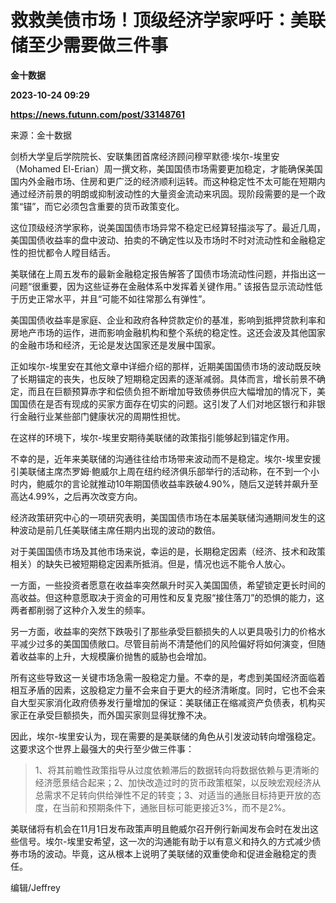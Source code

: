 # 救救美债市场！顶级经济学家呼吁：美联储至少需要做三件事
**金十数据**

**2023-10-24 09:29**

**https://news.futunn.com/post/33148761**

来源：金十数据

剑桥大学皇后学院院长、安联集团首席经济顾问穆罕默德·埃尔-埃里安（Mohamed El-Erian）周一撰文称，美国国债市场需要更加稳定，才能确保美国国内外金融市场、住房和更广泛的经济顺利运转。而这种稳定性不太可能在短期内通过经济前景的明朗或抑制波动性的大量资金流动来巩固。现阶段需要的是一个政策“锚”，而它必须包含重要的货币政策变化。

这位顶级经济学家称，说美国国债市场异常不稳定已经算轻描淡写了。最近几周，美国国债收益率的盘中波动、拍卖的不确定性以及市场时不时对流动性和金融稳定性的担忧都令人瞠目结舌。

美联储在上周五发布的最新金融稳定报告解答了国债市场流动性问题，并指出这一问题“很重要，因为这些证券在金融体系中发挥着关键作用。” 该报告显示流动性低于历史正常水平，并且“可能不如往常那么有弹性”。

美国国债收益率是家庭、企业和政府各种贷款定价的基准，影响到抵押贷款利率和房地产市场的运作，进而影响金融机构和整个系统的稳定性。这还会波及其他国家的金融市场和经济，无论是发达国家还是发展中国家。

正如埃尔-埃里安在其他文章中详细介绍的那样，近期美国国债市场的波动既反映了长期锚定的丧失，也反映了短期稳定因素的逐渐减弱。具体而言，增长前景不确定，而且在巨额预算赤字和偿债负担不断增加导致债券供应大幅增加的情况下，美国国债在是否有现成的买家方面存在切实的问题。这引发了人们对地区银行和非银行金融行业某些部门健康状况的周期性担忧。

在这样的环境下，埃尔-埃里安期待美联储的政策指引能够起到锚定作用。

不幸的是，近年来美联储的沟通往往给市场带来波动而不是稳定。埃尔-埃里安援引美联储主席杰罗姆·鲍威尔上周在纽约经济俱乐部举行的活动称，在不到一个小时内，鲍威尔的言论就推动10年期国债收益率跌破4.90%，随后又逆转并飙升至高达4.99%，之后再次改变方向。

经济政策研究中心的一项研究表明，美国国债市场在本届美联储沟通期间发生的这种波动是前几任美联储主席任期内出现的波动的数倍。

对于美国国债市场及其他市场来说，幸运的是，长期稳定因素（经济、技术和政策相关）的缺失已被短期稳定因素所抵消。但是，情况也远不能令人放心。

一方面，一些投资者愿意在收益率突然飙升时买入美国国债，希望锁定更长时间的高收益。但这种意愿取决于资金的可用性和反复克服“接住落刀”的恐惧的能力，这两者都削弱了这种介入发生的频率。

另一方面，收益率的突然下跌吸引了那些承受巨额损失的人以更具吸引力的价格水平减少过多的美国国债敞口。尽管目前尚不清楚他们的风险偏好将如何演变，但随着收益率的上升，大规模廉价抛售的威胁也会增加。

所有这些导致这一关键市场急需一股稳定力量。不幸的是，考虑到美国经济面临着相互矛盾的因素，这股稳定力量不会来自于更大的经济清晰度。同时，它也不会来自大型买家消化政府债券发行量增加的保证：美联储正在缩减资产负债表，机构买家正在承受巨额损失，而外国买家则显得犹豫不决。

因此，埃尔-埃里安认为，现在需要的是美联储的角色从引发波动转向增强稳定。这要求这个世界上最强大的央行至少做三件事：

> 1、将其前瞻性政策指导从过度依赖滞后的数据转向将数据依赖与更清晰的经济愿景结合起来；2、加快改造过时的货币政策框架，以反映宏观经济从总需求不足转向供给弹性不足的转变；3、对适当的通胀目标持更开放的态度，在当前和预期条件下，通胀目标可能更接近3%，而不是2%。

美联储将有机会在11月1日发布政策声明且鲍威尔召开例行新闻发布会时在发出这些信号。埃尔-埃里安希望，这一次的沟通能有助于以有意义和持久的方式减少债券市场的波动。毕竟，这从根本上说明了美联储的双重使命和促进金融稳定的责任。

编辑/Jeffrey